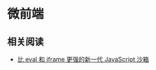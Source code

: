 # 微前端

## 相关阅读

- [比 eval 和 iframe 更强的新一代 JavaScript 沙箱](https://mp.weixin.qq.com/s/Imi_wh6Q1Po0N7MX0-dAsg)
